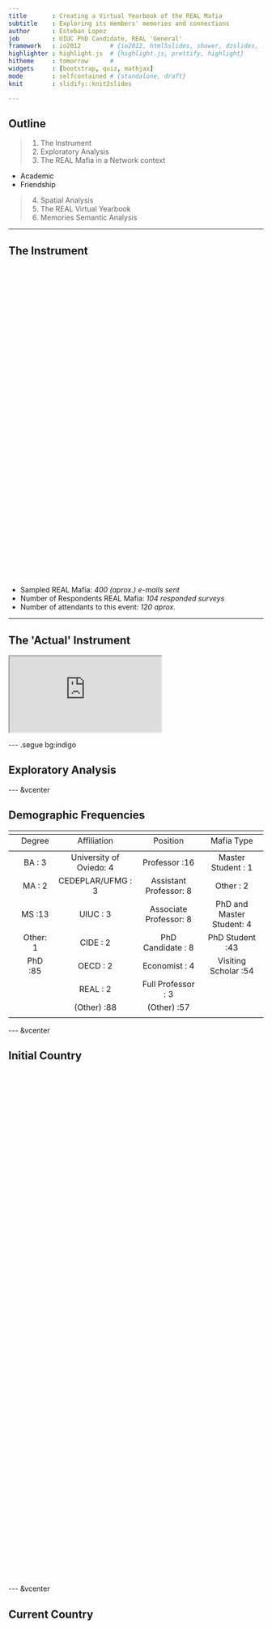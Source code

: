 ```yaml
---
title       : Creating a Virtual Yearbook of the REAL Mafia
subtitle    : Exploring its members' memories and connections
author      : Esteban Lopez
job         : UIUC PhD Candidate, REAL 'General'
framework   : io2012        # {io2012, html5slides, shower, dzslides, ...}
highlighter : highlight.js  # {highlight.js, prettify, highlight}
hitheme     : tomorrow      # 
widgets     : [bootstrap, quiz, mathjax]
mode        : selfcontained # {standalone, draft}
knit        : slidify::knit2slides

---
```


## Outline

>1. The Instrument
>2. Exploratory Analysis
>3. The REAL Mafia in a Network context
  - Academic
  - Friendship
>4. Spatial Analysis
>5. The REAL Virtual Yearbook
>6. Memories Semantic Analysis


--- 

## The Instrument

<!-- Table generated in R 3.1.1 by googleVis 0.5.5 package -->
<!-- Sun Nov  2 19:13:57 2014 -->


<!-- jsHeader -->
<script type="text/javascript">
 
// jsData 
function gvisDataTableID124d5e29153e () {
var data = new google.visualization.DataTable();
var datajson =
[
 [
 "Identification",
"Name, Country, Affiliation, etc." 
],
[
 "Time in REAL",
"Dates, Mafia role, General, sitting, etc." 
],
[
 "Academics with REAL",
"Research areas, collaboration, influences, post-mafia work." 
],
[
 "REAL Memories and Annecdotes",
"CU, UIUC, REAL, Geoff" 
] 
];
data.addColumn('string','Section');
data.addColumn('string','Description');
data.addRows(datajson);
return(data);
}
 
// jsDrawChart
function drawChartTableID124d5e29153e() {
var data = gvisDataTableID124d5e29153e();
var options = {};
options["allowHtml"] = true;
options["width"] =    800;
options["height"] =    300;

    var chart = new google.visualization.Table(
    document.getElementById('TableID124d5e29153e')
    );
    chart.draw(data,options);
    

}
  
 
// jsDisplayChart
(function() {
var pkgs = window.__gvisPackages = window.__gvisPackages || [];
var callbacks = window.__gvisCallbacks = window.__gvisCallbacks || [];
var chartid = "table";
  
// Manually see if chartid is in pkgs (not all browsers support Array.indexOf)
var i, newPackage = true;
for (i = 0; newPackage && i < pkgs.length; i++) {
if (pkgs[i] === chartid)
newPackage = false;
}
if (newPackage)
  pkgs.push(chartid);
  
// Add the drawChart function to the global list of callbacks
callbacks.push(drawChartTableID124d5e29153e);
})();
function displayChartTableID124d5e29153e() {
  var pkgs = window.__gvisPackages = window.__gvisPackages || [];
  var callbacks = window.__gvisCallbacks = window.__gvisCallbacks || [];
  window.clearTimeout(window.__gvisLoad);
  // The timeout is set to 100 because otherwise the container div we are
  // targeting might not be part of the document yet
  window.__gvisLoad = setTimeout(function() {
  var pkgCount = pkgs.length;
  google.load("visualization", "1", { packages:pkgs, callback: function() {
  if (pkgCount != pkgs.length) {
  // Race condition where another setTimeout call snuck in after us; if
  // that call added a package, we must not shift its callback
  return;
}
while (callbacks.length > 0)
callbacks.shift()();
} });
}, 100);
}
 
// jsFooter
</script>
 
<!-- jsChart -->  
<script type="text/javascript" src="https://www.google.com/jsapi?callback=displayChartTableID124d5e29153e"></script>
 
<!-- divChart -->
  
<div id="TableID124d5e29153e" 
  style="width: 800; height: 300;">
</div>
<!-- Table generated in R 3.1.1 by googleVis 0.5.5 package -->
<!-- Sun Nov  2 19:13:57 2014 -->


<!-- jsHeader -->
<script type="text/javascript">
 
// jsData 
function gvisDataTableID124d5e29153e () {
var data = new google.visualization.DataTable();
var datajson =
[
 [
 "Identification",
"Name, Country, Affiliation, etc." 
],
[
 "Time in REAL",
"Dates, Mafia role, General, sitting, etc." 
],
[
 "Academics with REAL",
"Research areas, collaboration, influences, post-mafia work." 
],
[
 "REAL Memories and Annecdotes",
"CU, UIUC, REAL, Geoff" 
] 
];
data.addColumn('string','Section');
data.addColumn('string','Description');
data.addRows(datajson);
return(data);
}
 
// jsDrawChart
function drawChartTableID124d5e29153e() {
var data = gvisDataTableID124d5e29153e();
var options = {};
options["allowHtml"] = true;
options["width"] =    800;
options["height"] =    300;

    var chart = new google.visualization.Table(
    document.getElementById('TableID124d5e29153e')
    );
    chart.draw(data,options);
    

}
  
 
// jsDisplayChart
(function() {
var pkgs = window.__gvisPackages = window.__gvisPackages || [];
var callbacks = window.__gvisCallbacks = window.__gvisCallbacks || [];
var chartid = "table";
  
// Manually see if chartid is in pkgs (not all browsers support Array.indexOf)
var i, newPackage = true;
for (i = 0; newPackage && i < pkgs.length; i++) {
if (pkgs[i] === chartid)
newPackage = false;
}
if (newPackage)
  pkgs.push(chartid);
  
// Add the drawChart function to the global list of callbacks
callbacks.push(drawChartTableID124d5e29153e);
})();
function displayChartTableID124d5e29153e() {
  var pkgs = window.__gvisPackages = window.__gvisPackages || [];
  var callbacks = window.__gvisCallbacks = window.__gvisCallbacks || [];
  window.clearTimeout(window.__gvisLoad);
  // The timeout is set to 100 because otherwise the container div we are
  // targeting might not be part of the document yet
  window.__gvisLoad = setTimeout(function() {
  var pkgCount = pkgs.length;
  google.load("visualization", "1", { packages:pkgs, callback: function() {
  if (pkgCount != pkgs.length) {
  // Race condition where another setTimeout call snuck in after us; if
  // that call added a package, we must not shift its callback
  return;
}
while (callbacks.length > 0)
callbacks.shift()();
} });
}, 100);
}
 
// jsFooter
</script>
 
<!-- jsChart -->  
<script type="text/javascript" src="https://www.google.com/jsapi?callback=displayChartTableID124d5e29153e"></script>
 
<!-- divChart -->
  
<div id="TableID124d5e29153e" 
  style="width: 800; height: 300;">
</div>
<br>

- Sampled REAL Mafia: _400 (aprox.) e-mails sent_
- Number of Respondents REAL Mafia: _104 responded surveys_
- Number of attendants to this event: _120 aprox._ 

---

## The 'Actual' Instrument

<iframe src="https://docs.google.com/forms/d/1B3qXUtLhqH7JSpo1zLH0DZeEzPPt0YIXEMp48NUA0eI/viewform?edit_requested=true" heingt='600px'></iframe>

--- .segue bg:indigo

## Exploratory Analysis

---  &vcenter

## Demographic Frequencies


<table style="text-align:center"><tr><td colspan="5" style="border-bottom: 1px solid black"></td></tr><tr><td style="text-align:left"></td><td>Degree</td><td>Affiliation</td><td>Position</td><td>Mafia Type</td></tr>
<tr><td colspan="5" style="border-bottom: 1px solid black"></td></tr><tr><td style="text-align:left"></td><td>BA : 3</td><td>University of Oviedo: 4</td><td>Professor :16</td><td>Master Student : 1</td></tr>
<tr><td style="text-align:left"></td><td>MA : 2</td><td>CEDEPLAR/UFMG : 3</td><td>Assistant Professor: 8</td><td>Other : 2</td></tr>
<tr><td style="text-align:left"></td><td>MS :13</td><td>UIUC : 3</td><td>Associate Professor: 8</td><td>PhD and Master Student: 4</td></tr>
<tr><td style="text-align:left"></td><td>Other: 1</td><td>CIDE : 2</td><td>PhD Candidate : 8</td><td>PhD Student :43</td></tr>
<tr><td style="text-align:left"></td><td>PhD :85</td><td>OECD : 2</td><td>Economist : 4</td><td>Visiting Scholar :54</td></tr>
<tr><td style="text-align:left"></td><td></td><td>REAL : 2</td><td>Full Professor : 3</td><td></td></tr>
<tr><td style="text-align:left"></td><td></td><td>(Other) :88</td><td>(Other) :57</td><td></td></tr>
<tr><td colspan="5" style="border-bottom: 1px solid black"></td></tr></table>

---  &vcenter

## Initial Country


<!-- GeoChart generated in R 3.1.1 by googleVis 0.5.5 package -->
<!-- Sun Nov  2 14:12:58 2014 -->


<!-- jsHeader -->
<script type="text/javascript">
 
// jsData 
function gvisDataGeoChartIDe881267fb4 () {
var data = new google.visualization.DataTable();
var datajson =
[
 [
 "Argentina",
1 
],
[
 "Austria",
4 
],
[
 "Brazil",
22 
],
[
 "Chile",
5 
],
[
 "China",
8 
],
[
 "Colombia",
7 
],
[
 "Spain",
13 
],
[
 "France",
1 
],
[
 "Greece",
1 
],
[
 "Guatemala",
1 
],
[
 "Honduras",
1 
],
[
 "Hong Kong",
1 
],
[
 "Indonesia",
1 
],
[
 "Ireland",
1 
],
[
 "Italia",
1 
],
[
 "Italy",
4 
],
[
 "Japan",
7 
],
[
 "Korea",
5 
],
[
 "Mexico",
1 
],
[
 "Netherlands",
1 
],
[
 "PERU",
1 
],
[
 "Poland",
1 
],
[
 "Portugal",
2 
],
[
 "Republic of Korea",
1 
],
[
 "Scotland",
1 
],
[
 "South Korea",
1 
],
[
 "Turkey",
6 
],
[
 "UK",
1 
],
[
 "USA",
3 
],
[
 "Vietnam",
1 
] 
];
data.addColumn('string','Var1');
data.addColumn('number','Freq');
data.addRows(datajson);
return(data);
}
 
// jsDrawChart
function drawChartGeoChartIDe881267fb4() {
var data = gvisDataGeoChartIDe881267fb4();
var options = {};
options["width"] =    800;
options["height"] =    500;

    var chart = new google.visualization.GeoChart(
    document.getElementById('GeoChartIDe881267fb4')
    );
    chart.draw(data,options);
    

}
  
 
// jsDisplayChart
(function() {
var pkgs = window.__gvisPackages = window.__gvisPackages || [];
var callbacks = window.__gvisCallbacks = window.__gvisCallbacks || [];
var chartid = "geochart";
  
// Manually see if chartid is in pkgs (not all browsers support Array.indexOf)
var i, newPackage = true;
for (i = 0; newPackage && i < pkgs.length; i++) {
if (pkgs[i] === chartid)
newPackage = false;
}
if (newPackage)
  pkgs.push(chartid);
  
// Add the drawChart function to the global list of callbacks
callbacks.push(drawChartGeoChartIDe881267fb4);
})();
function displayChartGeoChartIDe881267fb4() {
  var pkgs = window.__gvisPackages = window.__gvisPackages || [];
  var callbacks = window.__gvisCallbacks = window.__gvisCallbacks || [];
  window.clearTimeout(window.__gvisLoad);
  // The timeout is set to 100 because otherwise the container div we are
  // targeting might not be part of the document yet
  window.__gvisLoad = setTimeout(function() {
  var pkgCount = pkgs.length;
  google.load("visualization", "1", { packages:pkgs, callback: function() {
  if (pkgCount != pkgs.length) {
  // Race condition where another setTimeout call snuck in after us; if
  // that call added a package, we must not shift its callback
  return;
}
while (callbacks.length > 0)
callbacks.shift()();
} });
}, 100);
}
 
// jsFooter
</script>
 
<!-- jsChart -->  
<script type="text/javascript" src="https://www.google.com/jsapi?callback=displayChartGeoChartIDe881267fb4"></script>
 
<!-- divChart -->
  
<div id="GeoChartIDe881267fb4" 
  style="width: 800; height: 500;">
</div>
<!-- GeoChart generated in R 3.1.1 by googleVis 0.5.5 package -->
<!-- Sun Nov  2 14:12:58 2014 -->


<!-- jsHeader -->
<script type="text/javascript">
 
// jsData 
function gvisDataGeoChartIDe881267fb4 () {
var data = new google.visualization.DataTable();
var datajson =
[
 [
 "Argentina",
1 
],
[
 "Austria",
4 
],
[
 "Brazil",
22 
],
[
 "Chile",
5 
],
[
 "China",
8 
],
[
 "Colombia",
7 
],
[
 "Spain",
13 
],
[
 "France",
1 
],
[
 "Greece",
1 
],
[
 "Guatemala",
1 
],
[
 "Honduras",
1 
],
[
 "Hong Kong",
1 
],
[
 "Indonesia",
1 
],
[
 "Ireland",
1 
],
[
 "Italia",
1 
],
[
 "Italy",
4 
],
[
 "Japan",
7 
],
[
 "Korea",
5 
],
[
 "Mexico",
1 
],
[
 "Netherlands",
1 
],
[
 "PERU",
1 
],
[
 "Poland",
1 
],
[
 "Portugal",
2 
],
[
 "Republic of Korea",
1 
],
[
 "Scotland",
1 
],
[
 "South Korea",
1 
],
[
 "Turkey",
6 
],
[
 "UK",
1 
],
[
 "USA",
3 
],
[
 "Vietnam",
1 
] 
];
data.addColumn('string','Var1');
data.addColumn('number','Freq');
data.addRows(datajson);
return(data);
}
 
// jsDrawChart
function drawChartGeoChartIDe881267fb4() {
var data = gvisDataGeoChartIDe881267fb4();
var options = {};
options["width"] =    800;
options["height"] =    500;

    var chart = new google.visualization.GeoChart(
    document.getElementById('GeoChartIDe881267fb4')
    );
    chart.draw(data,options);
    

}
  
 
// jsDisplayChart
(function() {
var pkgs = window.__gvisPackages = window.__gvisPackages || [];
var callbacks = window.__gvisCallbacks = window.__gvisCallbacks || [];
var chartid = "geochart";
  
// Manually see if chartid is in pkgs (not all browsers support Array.indexOf)
var i, newPackage = true;
for (i = 0; newPackage && i < pkgs.length; i++) {
if (pkgs[i] === chartid)
newPackage = false;
}
if (newPackage)
  pkgs.push(chartid);
  
// Add the drawChart function to the global list of callbacks
callbacks.push(drawChartGeoChartIDe881267fb4);
})();
function displayChartGeoChartIDe881267fb4() {
  var pkgs = window.__gvisPackages = window.__gvisPackages || [];
  var callbacks = window.__gvisCallbacks = window.__gvisCallbacks || [];
  window.clearTimeout(window.__gvisLoad);
  // The timeout is set to 100 because otherwise the container div we are
  // targeting might not be part of the document yet
  window.__gvisLoad = setTimeout(function() {
  var pkgCount = pkgs.length;
  google.load("visualization", "1", { packages:pkgs, callback: function() {
  if (pkgCount != pkgs.length) {
  // Race condition where another setTimeout call snuck in after us; if
  // that call added a package, we must not shift its callback
  return;
}
while (callbacks.length > 0)
callbacks.shift()();
} });
}, 100);
}
 
// jsFooter
</script>
 
<!-- jsChart -->  
<script type="text/javascript" src="https://www.google.com/jsapi?callback=displayChartGeoChartIDe881267fb4"></script>
 
<!-- divChart -->
  
<div id="GeoChartIDe881267fb4" 
  style="width: 800; height: 500;">
</div>

---  &vcenter

## Current Country

<!-- GeoChart generated in R 3.1.1 by googleVis 0.5.5 package -->
<!-- Sun Nov  2 14:12:58 2014 -->


<!-- jsHeader -->
<script type="text/javascript">
 
// jsData 
function gvisDataGeoChartIDe8868a0303 () {
var data = new google.visualization.DataTable();
var datajson =
[
 [
 "Australia",
1 
],
[
 "Austria",
4 
],
[
 "Brazil",
13 
],
[
 "USA",
38 
],
[
 "Chile",
3 
],
[
 "China",
2 
],
[
 "Colombia",
3 
],
[
 "Spain",
14 
],
[
 "France",
2 
],
[
 "Guatemala",
1 
],
[
 "Ireland",
1 
],
[
 "Italia",
1 
],
[
 "Italy",
3 
],
[
 "Japan",
4 
],
[
 "Korea",
3 
],
[
 "Mexico",
2 
],
[
 "Netherlands",
1 
],
[
 "Portugal",
3 
],
[
 "Sweden",
1 
],
[
 "Turkey",
2 
],
[
 "United Kingdom",
2 
] 
];
data.addColumn('string','Var1');
data.addColumn('number','Freq');
data.addRows(datajson);
return(data);
}
 
// jsDrawChart
function drawChartGeoChartIDe8868a0303() {
var data = gvisDataGeoChartIDe8868a0303();
var options = {};
options["width"] =    800;
options["height"] =    500;

    var chart = new google.visualization.GeoChart(
    document.getElementById('GeoChartIDe8868a0303')
    );
    chart.draw(data,options);
    

}
  
 
// jsDisplayChart
(function() {
var pkgs = window.__gvisPackages = window.__gvisPackages || [];
var callbacks = window.__gvisCallbacks = window.__gvisCallbacks || [];
var chartid = "geochart";
  
// Manually see if chartid is in pkgs (not all browsers support Array.indexOf)
var i, newPackage = true;
for (i = 0; newPackage && i < pkgs.length; i++) {
if (pkgs[i] === chartid)
newPackage = false;
}
if (newPackage)
  pkgs.push(chartid);
  
// Add the drawChart function to the global list of callbacks
callbacks.push(drawChartGeoChartIDe8868a0303);
})();
function displayChartGeoChartIDe8868a0303() {
  var pkgs = window.__gvisPackages = window.__gvisPackages || [];
  var callbacks = window.__gvisCallbacks = window.__gvisCallbacks || [];
  window.clearTimeout(window.__gvisLoad);
  // The timeout is set to 100 because otherwise the container div we are
  // targeting might not be part of the document yet
  window.__gvisLoad = setTimeout(function() {
  var pkgCount = pkgs.length;
  google.load("visualization", "1", { packages:pkgs, callback: function() {
  if (pkgCount != pkgs.length) {
  // Race condition where another setTimeout call snuck in after us; if
  // that call added a package, we must not shift its callback
  return;
}
while (callbacks.length > 0)
callbacks.shift()();
} });
}, 100);
}
 
// jsFooter
</script>
 
<!-- jsChart -->  
<script type="text/javascript" src="https://www.google.com/jsapi?callback=displayChartGeoChartIDe8868a0303"></script>
 
<!-- divChart -->
  
<div id="GeoChartIDe8868a0303" 
  style="width: 800; height: 500;">
</div>
<!-- GeoChart generated in R 3.1.1 by googleVis 0.5.5 package -->
<!-- Sun Nov  2 14:12:58 2014 -->


<!-- jsHeader -->
<script type="text/javascript">
 
// jsData 
function gvisDataGeoChartIDe8868a0303 () {
var data = new google.visualization.DataTable();
var datajson =
[
 [
 "Australia",
1 
],
[
 "Austria",
4 
],
[
 "Brazil",
13 
],
[
 "USA",
38 
],
[
 "Chile",
3 
],
[
 "China",
2 
],
[
 "Colombia",
3 
],
[
 "Spain",
14 
],
[
 "France",
2 
],
[
 "Guatemala",
1 
],
[
 "Ireland",
1 
],
[
 "Italia",
1 
],
[
 "Italy",
3 
],
[
 "Japan",
4 
],
[
 "Korea",
3 
],
[
 "Mexico",
2 
],
[
 "Netherlands",
1 
],
[
 "Portugal",
3 
],
[
 "Sweden",
1 
],
[
 "Turkey",
2 
],
[
 "United Kingdom",
2 
] 
];
data.addColumn('string','Var1');
data.addColumn('number','Freq');
data.addRows(datajson);
return(data);
}
 
// jsDrawChart
function drawChartGeoChartIDe8868a0303() {
var data = gvisDataGeoChartIDe8868a0303();
var options = {};
options["width"] =    800;
options["height"] =    500;

    var chart = new google.visualization.GeoChart(
    document.getElementById('GeoChartIDe8868a0303')
    );
    chart.draw(data,options);
    

}
  
 
// jsDisplayChart
(function() {
var pkgs = window.__gvisPackages = window.__gvisPackages || [];
var callbacks = window.__gvisCallbacks = window.__gvisCallbacks || [];
var chartid = "geochart";
  
// Manually see if chartid is in pkgs (not all browsers support Array.indexOf)
var i, newPackage = true;
for (i = 0; newPackage && i < pkgs.length; i++) {
if (pkgs[i] === chartid)
newPackage = false;
}
if (newPackage)
  pkgs.push(chartid);
  
// Add the drawChart function to the global list of callbacks
callbacks.push(drawChartGeoChartIDe8868a0303);
})();
function displayChartGeoChartIDe8868a0303() {
  var pkgs = window.__gvisPackages = window.__gvisPackages || [];
  var callbacks = window.__gvisCallbacks = window.__gvisCallbacks || [];
  window.clearTimeout(window.__gvisLoad);
  // The timeout is set to 100 because otherwise the container div we are
  // targeting might not be part of the document yet
  window.__gvisLoad = setTimeout(function() {
  var pkgCount = pkgs.length;
  google.load("visualization", "1", { packages:pkgs, callback: function() {
  if (pkgCount != pkgs.length) {
  // Race condition where another setTimeout call snuck in after us; if
  // that call added a package, we must not shift its callback
  return;
}
while (callbacks.length > 0)
callbacks.shift()();
} });
}, 100);
}
 
// jsFooter
</script>
 
<!-- jsChart -->  
<script type="text/javascript" src="https://www.google.com/jsapi?callback=displayChartGeoChartIDe8868a0303"></script>
 
<!-- divChart -->
  
<div id="GeoChartIDe8868a0303" 
  style="width: 800; height: 500;">
</div>

--- &vcenter

## Duration in REAL

<!-- Histogram generated in R 3.1.1 by googleVis 0.5.5 package -->
<!-- Sat Nov  8 10:36:58 2014 -->


<!-- jsHeader -->
<script type="text/javascript">
 
// jsData 
function gvisDataHistogramID391111c80526 () {
var data = new google.visualization.DataTable();
var datajson =
[
 [
 11 
],
[
 12 
],
[
 13 
],
[
 26 
],
[
 18 
],
[
 51 
],
[
 24 
],
[
 3 
],
[
 3 
],
[
 22 
],
[
 5 
],
[
 4 
],
[
 12 
],
[
 0 
],
[
 12 
],
[
 60 
],
[
 5 
],
[
 30 
],
[
 3 
],
[
 21 
],
[
 19 
],
[
 48 
],
[
 12 
],
[
 43 
],
[
 43 
],
[
 3 
],
[
 2 
],
[
 2 
],
[
 24 
],
[
 12 
],
[
 52 
],
[
 3 
],
[
 18 
],
[
 3 
],
[
 56 
],
[
 36 
],
[
 4 
],
[
 18 
],
[
 20 
],
[
 1 
],
[
 13 
],
[
 36 
],
[
 11 
],
[
 3 
],
[
 59 
],
[
 48 
],
[
 38 
],
[
 9 
],
[
 60 
],
[
 12 
],
[
 60 
],
[
 3 
],
[
 55 
],
[
 12 
],
[
 40 
],
[
 12 
],
[
 42 
],
[
 3 
],
[
 36 
],
[
 2 
],
[
 48 
],
[
 32 
],
[
 11 
],
[
 11 
],
[
 5 
],
[
 10 
],
[
 27 
],
[
 9 
],
[
 12 
],
[
 6 
],
[
 54 
],
[
 60 
],
[
 0 
],
[
 13 
],
[
 72 
],
[
 3 
],
[
 50 
],
[
 5 
],
[
 7 
],
[
 30 
],
[
 24 
],
[
 1 
],
[
 16 
],
[
 60 
],
[
 15 
],
[
 15 
],
[
 4 
],
[
 36 
],
[
 24 
],
[
 48 
],
[
 24 
],
[
 26 
],
[
 3 
],
[
 12 
],
[
 38 
],
[
 6 
],
[
 46 
],
[
 53 
],
[
 59 
],
[
 7 
],
[
 24 
],
[
 26 
],
[
 12 
],
[
 18 
] 
];
data.addColumn('number','months_total');
data.addRows(datajson);
return(data);
}
 
// jsDrawChart
function drawChartHistogramID391111c80526() {
var data = gvisDataHistogramID391111c80526();
var options = {};
options["allowHtml"] = true;
options["width"] =    800;
options["height"] =    350;
options["legend"] = {position:'top'};
options["legend.alignment"] = "end";

    var chart = new google.visualization.Histogram(
    document.getElementById('HistogramID391111c80526')
    );
    chart.draw(data,options);
    

}
  
 
// jsDisplayChart
(function() {
var pkgs = window.__gvisPackages = window.__gvisPackages || [];
var callbacks = window.__gvisCallbacks = window.__gvisCallbacks || [];
var chartid = "corechart";
  
// Manually see if chartid is in pkgs (not all browsers support Array.indexOf)
var i, newPackage = true;
for (i = 0; newPackage && i < pkgs.length; i++) {
if (pkgs[i] === chartid)
newPackage = false;
}
if (newPackage)
  pkgs.push(chartid);
  
// Add the drawChart function to the global list of callbacks
callbacks.push(drawChartHistogramID391111c80526);
})();
function displayChartHistogramID391111c80526() {
  var pkgs = window.__gvisPackages = window.__gvisPackages || [];
  var callbacks = window.__gvisCallbacks = window.__gvisCallbacks || [];
  window.clearTimeout(window.__gvisLoad);
  // The timeout is set to 100 because otherwise the container div we are
  // targeting might not be part of the document yet
  window.__gvisLoad = setTimeout(function() {
  var pkgCount = pkgs.length;
  google.load("visualization", "1", { packages:pkgs, callback: function() {
  if (pkgCount != pkgs.length) {
  // Race condition where another setTimeout call snuck in after us; if
  // that call added a package, we must not shift its callback
  return;
}
while (callbacks.length > 0)
callbacks.shift()();
} });
}, 100);
}
 
// jsFooter
</script>
 
<!-- jsChart -->  
<script type="text/javascript" src="https://www.google.com/jsapi?callback=displayChartHistogramID391111c80526"></script>
 
<!-- divChart -->
  
<div id="HistogramID391111c80526" 
  style="width: 800; height: 350;">
</div>
- Mafia type by duration:
  - _0-14_: Short term scholars (Spaniards & Brazilian Sandwich Mostly)
  - _14-28_: Long term scholars & Masters
  - _28+_: PhD Students and REAL lovers.

--- .segue bg:indigo

## Academics at REAL

--- &twocol w1:45% w2:35% &vcenter

## 1st most important research area at REAL.
*** =left
<!-- PieChart generated in R 3.1.1 by googleVis 0.5.5 package -->
<!-- Fri Nov  7 06:28:48 2014 -->


<!-- jsHeader -->
<script type="text/javascript">
 
// jsData 
function gvisDataPieChartID2fc1789f2fb9 () {
var data = new google.visualization.DataTable();
var datajson =
[
 [
 "Environmental and Natural Resources",
5 
],
[
 "Innovation and Regional Economic Development",
2 
],
[
 "Location and Interaction",
6 
],
[
 "New Economic Geography and Evolutionary Economic Geography",
3 
],
[
 "Other",
22 
],
[
 "Regional Economic Growth",
30 
],
[
 "Regional Housing and Labor Markets",
17 
],
[
 "Spatial Analysis and Geocomputation",
4 
],
[
 "Spatial Econometrics",
12 
],
[
 "Spatial Statistics",
3 
] 
];
data.addColumn('string','Var1');
data.addColumn('number','Freq');
data.addRows(datajson);
return(data);
}
 
// jsDrawChart
function drawChartPieChartID2fc1789f2fb9() {
var data = gvisDataPieChartID2fc1789f2fb9();
var options = {};
options["allowHtml"] = true;
options["width"] =    600;
options["height"] =    550;
options["legend"] = "none";

    var chart = new google.visualization.PieChart(
    document.getElementById('PieChartID2fc1789f2fb9')
    );
    chart.draw(data,options);
    

}
  
 
// jsDisplayChart
(function() {
var pkgs = window.__gvisPackages = window.__gvisPackages || [];
var callbacks = window.__gvisCallbacks = window.__gvisCallbacks || [];
var chartid = "corechart";
  
// Manually see if chartid is in pkgs (not all browsers support Array.indexOf)
var i, newPackage = true;
for (i = 0; newPackage && i < pkgs.length; i++) {
if (pkgs[i] === chartid)
newPackage = false;
}
if (newPackage)
  pkgs.push(chartid);
  
// Add the drawChart function to the global list of callbacks
callbacks.push(drawChartPieChartID2fc1789f2fb9);
})();
function displayChartPieChartID2fc1789f2fb9() {
  var pkgs = window.__gvisPackages = window.__gvisPackages || [];
  var callbacks = window.__gvisCallbacks = window.__gvisCallbacks || [];
  window.clearTimeout(window.__gvisLoad);
  // The timeout is set to 100 because otherwise the container div we are
  // targeting might not be part of the document yet
  window.__gvisLoad = setTimeout(function() {
  var pkgCount = pkgs.length;
  google.load("visualization", "1", { packages:pkgs, callback: function() {
  if (pkgCount != pkgs.length) {
  // Race condition where another setTimeout call snuck in after us; if
  // that call added a package, we must not shift its callback
  return;
}
while (callbacks.length > 0)
callbacks.shift()();
} });
}, 100);
}
 
// jsFooter
</script>
 
<!-- jsChart -->  
<script type="text/javascript" src="https://www.google.com/jsapi?callback=displayChartPieChartID2fc1789f2fb9"></script>
 
<!-- divChart -->
  
<div id="PieChartID2fc1789f2fb9" 
  style="width: 600; height: 550;">
</div>
<!-- PieChart generated in R 3.1.1 by googleVis 0.5.5 package -->
<!-- Fri Nov  7 06:28:48 2014 -->


<!-- jsHeader -->
<script type="text/javascript">
 
// jsData 
function gvisDataPieChartID2fc1789f2fb9 () {
var data = new google.visualization.DataTable();
var datajson =
[
 [
 "Environmental and Natural Resources",
5 
],
[
 "Innovation and Regional Economic Development",
2 
],
[
 "Location and Interaction",
6 
],
[
 "New Economic Geography and Evolutionary Economic Geography",
3 
],
[
 "Other",
22 
],
[
 "Regional Economic Growth",
30 
],
[
 "Regional Housing and Labor Markets",
17 
],
[
 "Spatial Analysis and Geocomputation",
4 
],
[
 "Spatial Econometrics",
12 
],
[
 "Spatial Statistics",
3 
] 
];
data.addColumn('string','Var1');
data.addColumn('number','Freq');
data.addRows(datajson);
return(data);
}
 
// jsDrawChart
function drawChartPieChartID2fc1789f2fb9() {
var data = gvisDataPieChartID2fc1789f2fb9();
var options = {};
options["allowHtml"] = true;
options["width"] =    600;
options["height"] =    550;
options["legend"] = "none";

    var chart = new google.visualization.PieChart(
    document.getElementById('PieChartID2fc1789f2fb9')
    );
    chart.draw(data,options);
    

}
  
 
// jsDisplayChart
(function() {
var pkgs = window.__gvisPackages = window.__gvisPackages || [];
var callbacks = window.__gvisCallbacks = window.__gvisCallbacks || [];
var chartid = "corechart";
  
// Manually see if chartid is in pkgs (not all browsers support Array.indexOf)
var i, newPackage = true;
for (i = 0; newPackage && i < pkgs.length; i++) {
if (pkgs[i] === chartid)
newPackage = false;
}
if (newPackage)
  pkgs.push(chartid);
  
// Add the drawChart function to the global list of callbacks
callbacks.push(drawChartPieChartID2fc1789f2fb9);
})();
function displayChartPieChartID2fc1789f2fb9() {
  var pkgs = window.__gvisPackages = window.__gvisPackages || [];
  var callbacks = window.__gvisCallbacks = window.__gvisCallbacks || [];
  window.clearTimeout(window.__gvisLoad);
  // The timeout is set to 100 because otherwise the container div we are
  // targeting might not be part of the document yet
  window.__gvisLoad = setTimeout(function() {
  var pkgCount = pkgs.length;
  google.load("visualization", "1", { packages:pkgs, callback: function() {
  if (pkgCount != pkgs.length) {
  // Race condition where another setTimeout call snuck in after us; if
  // that call added a package, we must not shift its callback
  return;
}
while (callbacks.length > 0)
callbacks.shift()();
} });
}, 100);
}
 
// jsFooter
</script>
 
<!-- jsChart -->  
<script type="text/javascript" src="https://www.google.com/jsapi?callback=displayChartPieChartID2fc1789f2fb9"></script>
 
<!-- divChart -->
  
<div id="PieChartID2fc1789f2fb9" 
  style="width: 600; height: 550;">
</div>

*** =right

>- <strong> within Regional Economic Growth falls:</strong>
    - Neoclasical, Endogenous & Spatial Growth Models
    - CGEs, static, dynamic and spatial
    - Regional growth and convergence
    - Spatial Policy for Growth and Equity

>- _together Growth, Spatial Econometrics, Housing & Labor make up to 63%_

--- &twocol w1:45% w2:35% &vcenter

## 2nd most important research area at REAL.
*** =left
<!-- PieChart generated in R 3.1.1 by googleVis 0.5.5 package -->
<!-- Fri Nov  7 06:33:32 2014 -->


<!-- jsHeader -->
<script type="text/javascript">
 
// jsData 
function gvisDataPieChartID2ff556c25684 () {
var data = new google.visualization.DataTable();
var datajson =
[
 [
 "Environmental and Natural Resources",
5 
],
[
 "Innovation and Regional Economic Development",
5 
],
[
 "Location and Interaction",
8 
],
[
 "New Economic Geography and Evolutionary Economic Geography",
4 
],
[
 "Other",
14 
],
[
 "Regional Economic Growth",
26 
],
[
 "Regional Housing and Labor Markets",
6 
],
[
 "Spatial Analysis and Geocomputation",
8 
],
[
 "Spatial Econometrics",
20 
],
[
 "Spatial Statistics",
8 
] 
];
data.addColumn('string','Var1');
data.addColumn('number','Freq');
data.addRows(datajson);
return(data);
}
 
// jsDrawChart
function drawChartPieChartID2ff556c25684() {
var data = gvisDataPieChartID2ff556c25684();
var options = {};
options["allowHtml"] = true;
options["width"] =    600;
options["height"] =    550;
options["legend"] = "none";

    var chart = new google.visualization.PieChart(
    document.getElementById('PieChartID2ff556c25684')
    );
    chart.draw(data,options);
    

}
  
 
// jsDisplayChart
(function() {
var pkgs = window.__gvisPackages = window.__gvisPackages || [];
var callbacks = window.__gvisCallbacks = window.__gvisCallbacks || [];
var chartid = "corechart";
  
// Manually see if chartid is in pkgs (not all browsers support Array.indexOf)
var i, newPackage = true;
for (i = 0; newPackage && i < pkgs.length; i++) {
if (pkgs[i] === chartid)
newPackage = false;
}
if (newPackage)
  pkgs.push(chartid);
  
// Add the drawChart function to the global list of callbacks
callbacks.push(drawChartPieChartID2ff556c25684);
})();
function displayChartPieChartID2ff556c25684() {
  var pkgs = window.__gvisPackages = window.__gvisPackages || [];
  var callbacks = window.__gvisCallbacks = window.__gvisCallbacks || [];
  window.clearTimeout(window.__gvisLoad);
  // The timeout is set to 100 because otherwise the container div we are
  // targeting might not be part of the document yet
  window.__gvisLoad = setTimeout(function() {
  var pkgCount = pkgs.length;
  google.load("visualization", "1", { packages:pkgs, callback: function() {
  if (pkgCount != pkgs.length) {
  // Race condition where another setTimeout call snuck in after us; if
  // that call added a package, we must not shift its callback
  return;
}
while (callbacks.length > 0)
callbacks.shift()();
} });
}, 100);
}
 
// jsFooter
</script>
 
<!-- jsChart -->  
<script type="text/javascript" src="https://www.google.com/jsapi?callback=displayChartPieChartID2ff556c25684"></script>
 
<!-- divChart -->
  
<div id="PieChartID2ff556c25684" 
  style="width: 600; height: 550;">
</div>
<!-- PieChart generated in R 3.1.1 by googleVis 0.5.5 package -->
<!-- Fri Nov  7 06:33:32 2014 -->


<!-- jsHeader -->
<script type="text/javascript">
 
// jsData 
function gvisDataPieChartID2ff556c25684 () {
var data = new google.visualization.DataTable();
var datajson =
[
 [
 "Environmental and Natural Resources",
5 
],
[
 "Innovation and Regional Economic Development",
5 
],
[
 "Location and Interaction",
8 
],
[
 "New Economic Geography and Evolutionary Economic Geography",
4 
],
[
 "Other",
14 
],
[
 "Regional Economic Growth",
26 
],
[
 "Regional Housing and Labor Markets",
6 
],
[
 "Spatial Analysis and Geocomputation",
8 
],
[
 "Spatial Econometrics",
20 
],
[
 "Spatial Statistics",
8 
] 
];
data.addColumn('string','Var1');
data.addColumn('number','Freq');
data.addRows(datajson);
return(data);
}
 
// jsDrawChart
function drawChartPieChartID2ff556c25684() {
var data = gvisDataPieChartID2ff556c25684();
var options = {};
options["allowHtml"] = true;
options["width"] =    600;
options["height"] =    550;
options["legend"] = "none";

    var chart = new google.visualization.PieChart(
    document.getElementById('PieChartID2ff556c25684')
    );
    chart.draw(data,options);
    

}
  
 
// jsDisplayChart
(function() {
var pkgs = window.__gvisPackages = window.__gvisPackages || [];
var callbacks = window.__gvisCallbacks = window.__gvisCallbacks || [];
var chartid = "corechart";
  
// Manually see if chartid is in pkgs (not all browsers support Array.indexOf)
var i, newPackage = true;
for (i = 0; newPackage && i < pkgs.length; i++) {
if (pkgs[i] === chartid)
newPackage = false;
}
if (newPackage)
  pkgs.push(chartid);
  
// Add the drawChart function to the global list of callbacks
callbacks.push(drawChartPieChartID2ff556c25684);
})();
function displayChartPieChartID2ff556c25684() {
  var pkgs = window.__gvisPackages = window.__gvisPackages || [];
  var callbacks = window.__gvisCallbacks = window.__gvisCallbacks || [];
  window.clearTimeout(window.__gvisLoad);
  // The timeout is set to 100 because otherwise the container div we are
  // targeting might not be part of the document yet
  window.__gvisLoad = setTimeout(function() {
  var pkgCount = pkgs.length;
  google.load("visualization", "1", { packages:pkgs, callback: function() {
  if (pkgCount != pkgs.length) {
  // Race condition where another setTimeout call snuck in after us; if
  // that call added a package, we must not shift its callback
  return;
}
while (callbacks.length > 0)
callbacks.shift()();
} });
}, 100);
}
 
// jsFooter
</script>
 
<!-- jsChart -->  
<script type="text/javascript" src="https://www.google.com/jsapi?callback=displayChartPieChartID2ff556c25684"></script>
 
<!-- divChart -->
  
<div id="PieChartID2ff556c25684" 
  style="width: 600; height: 550;">
</div>
*** =right
>- All spatial sciences grow in importance
>- Further survey should have a finer categorization

--- &vcenter

## Productivity by Mafia Type

<!-- ColumnChart generated in R 3.1.1 by googleVis 0.5.5 package -->
<!-- Sun Nov  9 13:28:39 2014 -->


<!-- jsHeader -->
<script type="text/javascript">
 
// jsData 
function gvisDataColumnChartID48874566420f () {
var data = new google.visualization.DataTable();
var datajson =
[
 [
 "1",
4,
2,
3,
1,
4 
],
[
 "2 to 3",
null,
null,
37,
36.4,
10.82758621 
],
[
 "4 to 5",
null,
null,
59,
41.90909091,
9 
],
[
 "More than 5",
null,
36,
null,
54.28571429,
15.33333333 
] 
];
data.addColumn('string','working_papers');
data.addColumn('number','Master.Student');
data.addColumn('number','Other');
data.addColumn('number','PhD.and.Master.Student');
data.addColumn('number','PhD.Student');
data.addColumn('number','Visiting.Scholar');
data.addRows(datajson);
return(data);
}
 
// jsDrawChart
function drawChartColumnChartID48874566420f() {
var data = gvisDataColumnChartID48874566420f();
var options = {};
options["allowHtml"] = true;
options["width"] =    950;
options["height"] =    500;
options["vAxis"] = {title:'Average No. Months'};
options["hAxis"] = {title:'Working Papers at REAL'};

    var chart = new google.visualization.ColumnChart(
    document.getElementById('ColumnChartID48874566420f')
    );
    chart.draw(data,options);
    

}
  
 
// jsDisplayChart
(function() {
var pkgs = window.__gvisPackages = window.__gvisPackages || [];
var callbacks = window.__gvisCallbacks = window.__gvisCallbacks || [];
var chartid = "corechart";
  
// Manually see if chartid is in pkgs (not all browsers support Array.indexOf)
var i, newPackage = true;
for (i = 0; newPackage && i < pkgs.length; i++) {
if (pkgs[i] === chartid)
newPackage = false;
}
if (newPackage)
  pkgs.push(chartid);
  
// Add the drawChart function to the global list of callbacks
callbacks.push(drawChartColumnChartID48874566420f);
})();
function displayChartColumnChartID48874566420f() {
  var pkgs = window.__gvisPackages = window.__gvisPackages || [];
  var callbacks = window.__gvisCallbacks = window.__gvisCallbacks || [];
  window.clearTimeout(window.__gvisLoad);
  // The timeout is set to 100 because otherwise the container div we are
  // targeting might not be part of the document yet
  window.__gvisLoad = setTimeout(function() {
  var pkgCount = pkgs.length;
  google.load("visualization", "1", { packages:pkgs, callback: function() {
  if (pkgCount != pkgs.length) {
  // Race condition where another setTimeout call snuck in after us; if
  // that call added a package, we must not shift its callback
  return;
}
while (callbacks.length > 0)
callbacks.shift()();
} });
}, 100);
}
 
// jsFooter
</script>
 
<!-- jsChart -->  
<script type="text/javascript" src="https://www.google.com/jsapi?callback=displayChartColumnChartID48874566420f"></script>
 
<!-- divChart -->
  
<div id="ColumnChartID48874566420f" 
  style="width: 950; height: 500;">
</div>

--- &vcenter

## Productivity by Research Area (1st)

<!-- ColumnChart generated in R 3.1.1 by googleVis 0.5.5 package -->
<!-- Sun Nov  9 13:28:39 2014 -->


<!-- jsHeader -->
<script type="text/javascript">
 
// jsData 
function gvisDataColumnChartID48873c7b0a61 () {
var data = new google.visualization.DataTable();
var datajson =
[
 [
 "1",
1,
2,
2,
1,
8,
11,
3,
3,
0,
2 
],
[
 "2 to 3",
2,
0,
1,
1,
11,
13,
9,
1,
7,
1 
],
[
 "4 to 5",
2,
0,
2,
1,
0,
3,
4,
0,
2,
0 
],
[
 "More than 5",
0,
0,
1,
0,
3,
3,
1,
0,
3,
0 
] 
];
data.addColumn('string','working_papers');
data.addColumn('number','Environmental');
data.addColumn('number','Reg. Econ. Dev.');
data.addColumn('number','Location and Interaction');
data.addColumn('number','NEG');
data.addColumn('number','Other');
data.addColumn('number','Econ. Growth');
data.addColumn('number','Housing & Labor Mark.');
data.addColumn('number','Geocomputation');
data.addColumn('number','Spatial Econometrics');
data.addColumn('number','Spatial Statistics');
data.addRows(datajson);
return(data);
}
 
// jsDrawChart
function drawChartColumnChartID48873c7b0a61() {
var data = gvisDataColumnChartID48873c7b0a61();
var options = {};
options["allowHtml"] = true;
options["width"] =    950;
options["height"] =    500;
options["vAxis"] = {title:'Frequency'};
options["hAxis"] = {title:'Working Papers at REAL'};

    var chart = new google.visualization.ColumnChart(
    document.getElementById('ColumnChartID48873c7b0a61')
    );
    chart.draw(data,options);
    

}
  
 
// jsDisplayChart
(function() {
var pkgs = window.__gvisPackages = window.__gvisPackages || [];
var callbacks = window.__gvisCallbacks = window.__gvisCallbacks || [];
var chartid = "corechart";
  
// Manually see if chartid is in pkgs (not all browsers support Array.indexOf)
var i, newPackage = true;
for (i = 0; newPackage && i < pkgs.length; i++) {
if (pkgs[i] === chartid)
newPackage = false;
}
if (newPackage)
  pkgs.push(chartid);
  
// Add the drawChart function to the global list of callbacks
callbacks.push(drawChartColumnChartID48873c7b0a61);
})();
function displayChartColumnChartID48873c7b0a61() {
  var pkgs = window.__gvisPackages = window.__gvisPackages || [];
  var callbacks = window.__gvisCallbacks = window.__gvisCallbacks || [];
  window.clearTimeout(window.__gvisLoad);
  // The timeout is set to 100 because otherwise the container div we are
  // targeting might not be part of the document yet
  window.__gvisLoad = setTimeout(function() {
  var pkgCount = pkgs.length;
  google.load("visualization", "1", { packages:pkgs, callback: function() {
  if (pkgCount != pkgs.length) {
  // Race condition where another setTimeout call snuck in after us; if
  // that call added a package, we must not shift its callback
  return;
}
while (callbacks.length > 0)
callbacks.shift()();
} });
}, 100);
}
 
// jsFooter
</script>
 
<!-- jsChart -->  
<script type="text/javascript" src="https://www.google.com/jsapi?callback=displayChartColumnChartID48873c7b0a61"></script>
 
<!-- divChart -->
  
<div id="ColumnChartID48873c7b0a61" 
  style="width: 950; height: 500;">
</div>

--- &vcenter

## Productivity by Research Area (1st) & No. of Months

<!-- ColumnChart generated in R 3.1.1 by googleVis 0.5.5 package -->
<!-- Sun Nov  9 13:28:41 2014 -->


<!-- jsHeader -->
<script type="text/javascript">
 
// jsData 
function gvisDataColumnChartID488731e6854c () {
var data = new google.visualization.DataTable();
var datajson =
[
 [
 "1",
18,
14.5,
7.5,
3,
14.5,
16.09090909,
7,
17.33333333,
null,
2.5 
],
[
 "2 to 3",
12,
null,
19,
3,
14.09090909,
15.69230769,
33.11111111,
60,
17.57142857,
48 
],
[
 "4 to 5",
31,
null,
57,
46,
null,
40.66666667,
41,
null,
15,
null 
],
[
 "More than 5",
null,
null,
52,
null,
57.33333333,
56,
24,
null,
15.33333333,
null 
] 
];
data.addColumn('string','working_papers');
data.addColumn('number','Environmental');
data.addColumn('number','Reg. Econ. Dev.');
data.addColumn('number','Location and Interaction');
data.addColumn('number','NEG');
data.addColumn('number','Other');
data.addColumn('number','Econ. Growth');
data.addColumn('number','Housing & Labor Mark.');
data.addColumn('number','Geocomputation');
data.addColumn('number','Spatial Econometrics');
data.addColumn('number','Spatial Statistics');
data.addRows(datajson);
return(data);
}
 
// jsDrawChart
function drawChartColumnChartID488731e6854c() {
var data = gvisDataColumnChartID488731e6854c();
var options = {};
options["allowHtml"] = true;
options["width"] =    950;
options["height"] =    500;
options["vAxis"] = {title:'Average Number of months'};
options["hAxis"] = {title:'Working Papers at REAL'};

    var chart = new google.visualization.ColumnChart(
    document.getElementById('ColumnChartID488731e6854c')
    );
    chart.draw(data,options);
    

}
  
 
// jsDisplayChart
(function() {
var pkgs = window.__gvisPackages = window.__gvisPackages || [];
var callbacks = window.__gvisCallbacks = window.__gvisCallbacks || [];
var chartid = "corechart";
  
// Manually see if chartid is in pkgs (not all browsers support Array.indexOf)
var i, newPackage = true;
for (i = 0; newPackage && i < pkgs.length; i++) {
if (pkgs[i] === chartid)
newPackage = false;
}
if (newPackage)
  pkgs.push(chartid);
  
// Add the drawChart function to the global list of callbacks
callbacks.push(drawChartColumnChartID488731e6854c);
})();
function displayChartColumnChartID488731e6854c() {
  var pkgs = window.__gvisPackages = window.__gvisPackages || [];
  var callbacks = window.__gvisCallbacks = window.__gvisCallbacks || [];
  window.clearTimeout(window.__gvisLoad);
  // The timeout is set to 100 because otherwise the container div we are
  // targeting might not be part of the document yet
  window.__gvisLoad = setTimeout(function() {
  var pkgCount = pkgs.length;
  google.load("visualization", "1", { packages:pkgs, callback: function() {
  if (pkgCount != pkgs.length) {
  // Race condition where another setTimeout call snuck in after us; if
  // that call added a package, we must not shift its callback
  return;
}
while (callbacks.length > 0)
callbacks.shift()();
} });
}, 100);
}
 
// jsFooter
</script>
 
<!-- jsChart -->  
<script type="text/javascript" src="https://www.google.com/jsapi?callback=displayChartColumnChartID488731e6854c"></script>
 
<!-- divChart -->
  
<div id="ColumnChartID488731e6854c" 
  style="width: 950; height: 500;">
</div>

--- &vcenter

## Productivity by Research Area (2nd)

<!-- ColumnChart generated in R 3.1.1 by googleVis 0.5.5 package -->
<!-- Sun Nov  9 13:28:41 2014 -->


<!-- jsHeader -->
<script type="text/javascript">
 
// jsData 
function gvisDataColumnChartID488715395a2c () {
var data = new google.visualization.DataTable();
var datajson =
[
 [
 "1",
3,
1,
3,
0,
7,
7,
1,
1,
8,
2 
],
[
 "2 to 3",
1,
4,
2,
2,
4,
7,
4,
7,
9,
6 
],
[
 "4 to 5",
0,
0,
2,
1,
2,
6,
1,
0,
2,
0 
],
[
 "More than 5",
1,
0,
1,
1,
1,
6,
0,
0,
1,
0 
] 
];
data.addColumn('string','working_papers');
data.addColumn('number','Environmental');
data.addColumn('number','Reg. Econ. Dev.');
data.addColumn('number','Location and Interaction');
data.addColumn('number','NEG');
data.addColumn('number','Other');
data.addColumn('number','Econ. Growth');
data.addColumn('number','Housing & Labor Mark.');
data.addColumn('number','Geocomputation');
data.addColumn('number','Spatial Econometrics');
data.addColumn('number','Spatial Statistics');
data.addRows(datajson);
return(data);
}
 
// jsDrawChart
function drawChartColumnChartID488715395a2c() {
var data = gvisDataColumnChartID488715395a2c();
var options = {};
options["allowHtml"] = true;
options["width"] =    950;
options["height"] =    500;
options["vAxis"] = {title:'Frequency'};
options["hAxis"] = {title:'Working Papers at REAL'};

    var chart = new google.visualization.ColumnChart(
    document.getElementById('ColumnChartID488715395a2c')
    );
    chart.draw(data,options);
    

}
  
 
// jsDisplayChart
(function() {
var pkgs = window.__gvisPackages = window.__gvisPackages || [];
var callbacks = window.__gvisCallbacks = window.__gvisCallbacks || [];
var chartid = "corechart";
  
// Manually see if chartid is in pkgs (not all browsers support Array.indexOf)
var i, newPackage = true;
for (i = 0; newPackage && i < pkgs.length; i++) {
if (pkgs[i] === chartid)
newPackage = false;
}
if (newPackage)
  pkgs.push(chartid);
  
// Add the drawChart function to the global list of callbacks
callbacks.push(drawChartColumnChartID488715395a2c);
})();
function displayChartColumnChartID488715395a2c() {
  var pkgs = window.__gvisPackages = window.__gvisPackages || [];
  var callbacks = window.__gvisCallbacks = window.__gvisCallbacks || [];
  window.clearTimeout(window.__gvisLoad);
  // The timeout is set to 100 because otherwise the container div we are
  // targeting might not be part of the document yet
  window.__gvisLoad = setTimeout(function() {
  var pkgCount = pkgs.length;
  google.load("visualization", "1", { packages:pkgs, callback: function() {
  if (pkgCount != pkgs.length) {
  // Race condition where another setTimeout call snuck in after us; if
  // that call added a package, we must not shift its callback
  return;
}
while (callbacks.length > 0)
callbacks.shift()();
} });
}, 100);
}
 
// jsFooter
</script>
 
<!-- jsChart -->  
<script type="text/javascript" src="https://www.google.com/jsapi?callback=displayChartColumnChartID488715395a2c"></script>
 
<!-- divChart -->
  
<div id="ColumnChartID488715395a2c" 
  style="width: 950; height: 500;">
</div>

--- &vcenter

## Productivity by Research Area (2nd) & No. of Months

<!-- ColumnChart generated in R 3.1.1 by googleVis 0.5.5 package -->
<!-- Sun Nov  9 13:33:51 2014 -->


<!-- jsHeader -->
<script type="text/javascript">
 
// jsData 
function gvisDataColumnChartID48b532f8364d () {
var data = new google.visualization.DataTable();
var datajson =
[
 [
 "1",
8,
18,
18.33333333,
null,
6.714285714,
12,
18,
15,
17.375,
18 
],
[
 "2 to 3",
27,
17.75,
46,
35,
20.5,
17.42857143,
13.5,
14.42857143,
22.11111111,
19.33333333 
],
[
 "More than 5",
72,
null,
53,
24,
59,
36.33333333,
null,
null,
36,
null 
],
[
 "4 to 5",
null,
null,
47,
60,
44,
38.33333333,
24,
null,
21,
null 
] 
];
data.addColumn('string','working_papers');
data.addColumn('number','Environmental');
data.addColumn('number','Reg. Econ. Dev.');
data.addColumn('number','Location and Interaction');
data.addColumn('number','NEG');
data.addColumn('number','Other');
data.addColumn('number','Econ. Growth');
data.addColumn('number','Housing & Labor Mark.');
data.addColumn('number','Geocomputation');
data.addColumn('number','Spatial Econometrics');
data.addColumn('number','Spatial Statistics');
data.addRows(datajson);
return(data);
}
 
// jsDrawChart
function drawChartColumnChartID48b532f8364d() {
var data = gvisDataColumnChartID48b532f8364d();
var options = {};
options["allowHtml"] = true;
options["width"] =    950;
options["height"] =    500;
options["vAxis"] = {title:'Average Number of months'};
options["hAxis"] = {title:'Working Papers at REAL'};

    var chart = new google.visualization.ColumnChart(
    document.getElementById('ColumnChartID48b532f8364d')
    );
    chart.draw(data,options);
    

}
  
 
// jsDisplayChart
(function() {
var pkgs = window.__gvisPackages = window.__gvisPackages || [];
var callbacks = window.__gvisCallbacks = window.__gvisCallbacks || [];
var chartid = "corechart";
  
// Manually see if chartid is in pkgs (not all browsers support Array.indexOf)
var i, newPackage = true;
for (i = 0; newPackage && i < pkgs.length; i++) {
if (pkgs[i] === chartid)
newPackage = false;
}
if (newPackage)
  pkgs.push(chartid);
  
// Add the drawChart function to the global list of callbacks
callbacks.push(drawChartColumnChartID48b532f8364d);
})();
function displayChartColumnChartID48b532f8364d() {
  var pkgs = window.__gvisPackages = window.__gvisPackages || [];
  var callbacks = window.__gvisCallbacks = window.__gvisCallbacks || [];
  window.clearTimeout(window.__gvisLoad);
  // The timeout is set to 100 because otherwise the container div we are
  // targeting might not be part of the document yet
  window.__gvisLoad = setTimeout(function() {
  var pkgCount = pkgs.length;
  google.load("visualization", "1", { packages:pkgs, callback: function() {
  if (pkgCount != pkgs.length) {
  // Race condition where another setTimeout call snuck in after us; if
  // that call added a package, we must not shift its callback
  return;
}
while (callbacks.length > 0)
callbacks.shift()();
} });
}, 100);
}
 
// jsFooter
</script>
 
<!-- jsChart -->  
<script type="text/javascript" src="https://www.google.com/jsapi?callback=displayChartColumnChartID48b532f8364d"></script>
 
<!-- divChart -->
  
<div id="ColumnChartID48b532f8364d" 
  style="width: 950; height: 500;">
</div>

--- .segue bg:indigo

## The REAL Network

--- 

## The REAL Mafia Network: Academic Influence

<iframe src="http://www.real.illinois.edu/networksVis/REALAcademicNet2/network/index.html#" heingt='600px'></iframe>

--- 

## The REAL Mafia Network: Friendship Influence

<iframe src="http://www.real.illinois.edu/networksVis/REALAcademicNet2/network/index.html#" heingt='600px'></iframe>

--- .segue bg:indigo

## The REAL Virtual Yearbook

--- 

<iframe src="http://www.real.illinois.edu/timeline/beta/" heingt='600px'></iframe>

---

## Semantic Analysis: Word Cloud

What is the first word that comes to your mind when you hear Geoffrey Hewings?

